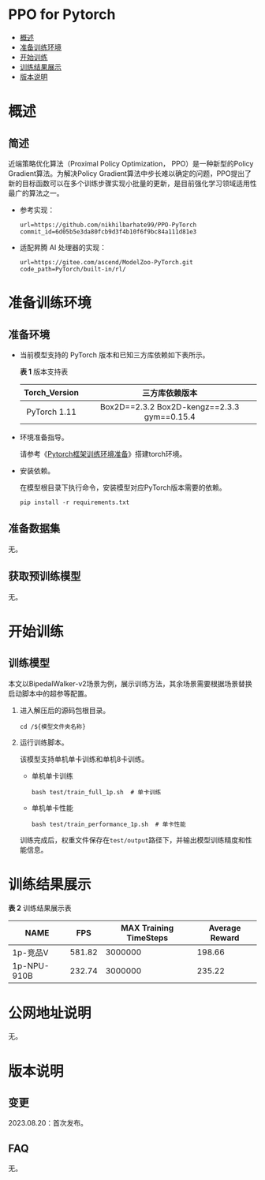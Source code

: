 # PPO for Pytorch

-   [概述](概述.md)
-   [准备训练环境](准备训练环境.md)
-   [开始训练](开始训练.md)
-   [训练结果展示](训练结果展示.md)
-   [版本说明](版本说明.md)



# 概述

## 简述

近端策略优化算法（Proximal Policy Optimization， PPO）是一种新型的Policy Gradient算法。为解决Policy Gradient算法中步长难以确定的问题，PPO提出了新的目标函数可以在多个训练步骤实现小批量的更新，是目前强化学习领域适用性最广的算法之一。


- 参考实现：

  ```
  url=https://github.com/nikhilbarhate99/PPO-PyTorch
  commit_id=6d05b5e3da80fcb9d3f4b10f6f9bc84a111d81e3
  ```

- 适配昇腾 AI 处理器的实现：

  ```
  url=https://gitee.com/ascend/ModelZoo-PyTorch.git
  code_path=PyTorch/built-in/rl/
  ```

# 准备训练环境

## 准备环境

- 当前模型支持的 PyTorch 版本和已知三方库依赖如下表所示。

  **表 1**  版本支持表

  | Torch_Version      | 三方库依赖版本                                 |
  | :--------: | :----------------------------------------------------------: |
  | PyTorch 1.11 | Box2D==2.3.2 Box2D-kengz==2.3.3 gym==0.15.4 |
  
- 环境准备指导。

  请参考《[Pytorch框架训练环境准备](https://www.hiascend.com/document/detail/zh/ModelZoo/pytorchframework/ptes)》搭建torch环境。
  
- 安装依赖。

  在模型根目录下执行命令，安装模型对应PyTorch版本需要的依赖。
  ```shell
  pip install -r requirements.txt  
  ```


## 准备数据集

无。


## 获取预训练模型

无。

# 开始训练

## 训练模型

本文以BipedalWalker-v2场景为例，展示训练方法，其余场景需要根据场景替换启动脚本中的超参等配置。

1. 进入解压后的源码包根目录。

   ```
   cd /${模型文件夹名称} 
   ```

2. 运行训练脚本。

   该模型支持单机单卡训练和单机8卡训练。

   - 单机单卡训练

     ```shell
     bash test/train_full_1p.sh  # 单卡训练
     ```
     
   - 单机单卡性能
   
     ```shell
     bash test/train_performance_1p.sh  # 单卡性能
     ```
   
   训练完成后，权重文件保存在`test/output`路径下，并输出模型训练精度和性能信息。

# 训练结果展示

**表 2**  训练结果展示表

| NAME        | FPS    | MAX Training TimeSteps | Average Reward |
| ----------- | ------ | ---------------------- | -------------- |
| 1p-竞品V    | 581.82 | 3000000                 | 198.66         |
| 1p-NPU-910B | 232.74 | 3000000                | 235.22         |


# 公网地址说明
无。

# 版本说明

## 变更

2023.08.20：首次发布。

## FAQ

无。
   
